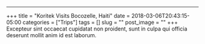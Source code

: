 ---
+++
title = "Koritek Visits Bocozelle, Haiti"
date = 2018-03-06T20:43:15-05:00
categories = ["Trips"]
tags = []
slug = ""
post_image = ""
+++
Excepteur sint occaecat cupidatat non proident, sunt in culpa qui officia deserunt mollit anim id est laborum.
